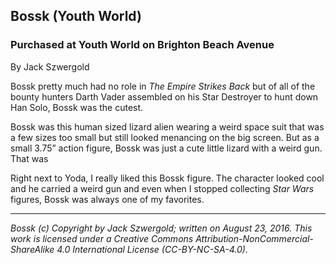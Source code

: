 ## Bossk (Youth World)
### Purchased at Youth World on Brighton Beach Avenue

By Jack Szwergold

Bossk pretty much had no role in *The Empire Strikes Back* but of all of the bounty hunters Darth Vader assembled on his Star Destroyer to hunt down Han Solo, Bossk was the cutest.

Bossk was this human sized lizard alien wearing a weird space suit that was a few sizes too small but still looked menancing on the big screen. But as a small 3.75” action figure, Bossk was just a cute little lizard with a weird gun. That was 

Right next to Yoda, I really liked this Bossk figure. The character looked cool and he carried a weird gun and even when I stopped collecting *Star Wars* figures,  Bossk was always one of my favorites.

***

*Bossk (c) Copyright by Jack Szwergold; written on August 23, 2016. This work is licensed under a Creative Commons Attribution-NonCommercial-ShareAlike 4.0 International License (CC-BY-NC-SA-4.0).*